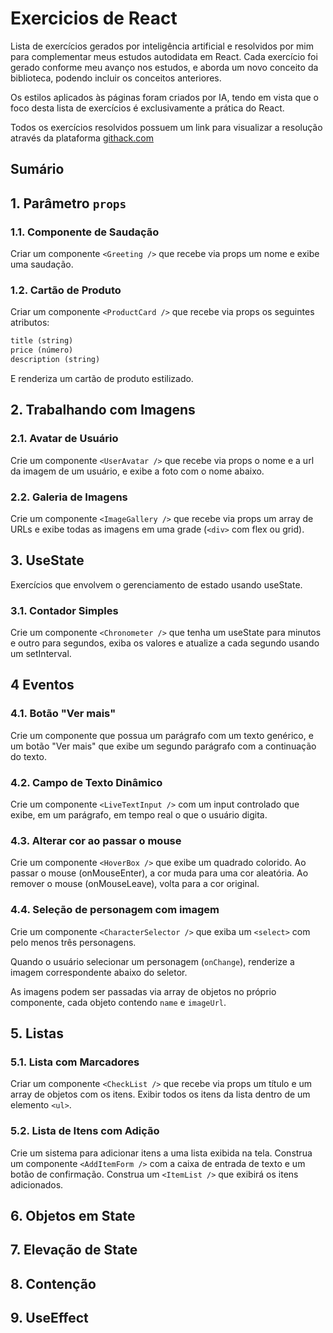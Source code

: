 # Exercicios de React

Lista de exercícios gerados por inteligência artificial e resolvidos por mim para complementar meus estudos autodidata em React. Cada exercício foi gerado conforme meu avanço nos estudos, e aborda um novo conceito da biblioteca, podendo incluir os conceitos anteriores.

Os estilos aplicados às páginas foram criados por IA, tendo em vista que o foco desta lista de exercícios é exclusivamente a prática do React.

Todos os exercícios resolvidos possuem um link para visualizar a resolução através da plataforma [githack.com](https://raw.githack.com/)

## Sumário


## 1. Parâmetro `props`

### 1.1. Componente de Saudação
Criar um componente `<Greeting />` que recebe via props um nome e exibe uma saudação.

### 1.2. Cartão de Produto
Criar um componente `<ProductCard />` que recebe via props os seguintes atributos:

```txt
title (string)
price (número)
description (string)
```
E renderiza um cartão de produto estilizado.

## 2. Trabalhando com Imagens

### 2.1. Avatar de Usuário
Crie um componente `<UserAvatar />` que recebe via props o nome e a url da imagem de um usuário, e exibe a foto com o nome abaixo.

### 2.2. Galeria de Imagens
Crie um componente `<ImageGallery />` que recebe via props um array de URLs e exibe todas as imagens em uma grade (`<div>` com flex ou grid).

## 3. UseState
Exercícios que envolvem o gerenciamento de estado usando useState.

### 3.1. Contador Simples
Crie um componente `<Chronometer />` que tenha um useState para minutos e outro para segundos, exiba os valores e atualize a cada segundo usando um setInterval.

## 4 Eventos

### 4.1. Botão "Ver mais"
Crie um componente que possua um parágrafo com um texto genérico, e um botão "Ver mais" que exibe um segundo parágrafo com a continuação do texto.

### 4.2. Campo de Texto Dinâmico
Crie um componente `<LiveTextInput />` com um input controlado que exibe, em um parágrafo, em tempo real o que o usuário digita.

### 4.3. Alterar cor ao passar o mouse
Crie um componente `<HoverBox />` que exibe um quadrado colorido. Ao passar o mouse (onMouseEnter), a cor muda para uma cor aleatória. Ao remover o mouse (onMouseLeave), volta para a cor original.

### 4.4. Seleção de personagem com imagem
Crie um componente `<CharacterSelector />` que exiba um `<select>` com pelo menos três personagens.

Quando o usuário selecionar um personagem (`onChange`), renderize a imagem correspondente abaixo do seletor.

As imagens podem ser passadas via array de objetos no próprio componente, cada objeto contendo `name` e `imageUrl`.

## 5. Listas

### 5.1. Lista com Marcadores
Criar um componente `<CheckList />` que recebe via props um título e um array de objetos com os itens. Exibir todos os itens da lista dentro de um elemento `<ul>`.

### 5.2. Lista de Itens com Adição
Crie um sistema para adicionar itens a uma lista exibida na tela. Construa um componente `<AddItemForm />` com a caixa de entrada de texto e um botão de confirmação. Construa um `<ItemList />` que exibirá os itens adicionados.

## 6. Objetos em State

## 7. Elevação de State

## 8. Contenção

## 9. UseEffect